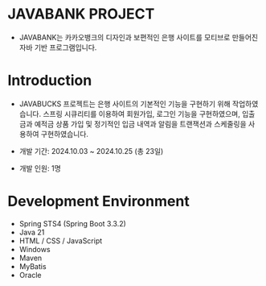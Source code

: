 # JAVABANK PROJECT
 - JAVABANK는 카카오뱅크의 디자인과 보편적인 은행 사이트를 모티브로 만들어진 자바 기반 프로그램입니다.

# Introduction
 - JAVABUCKS 프로젝트는 은행 사이트의 기본적인 기능을 구현하기 위해 작업하였습니다. 스프링 시큐리티를 이용하여 회원가입, 로그인 기능을 구현하였으며, 입출금과 예적금 상품 가입 및 정기적인 입금 내역과 알림을 트랜잭션과 스케줄링을 사용하여 구현하였습니다.

 - 개발 기간: 2024.10.03 ~ 2024.10.25 (총 23일)
 - 개발 인원: 1명

# Development Environment
- Spring STS4 (Spring Boot 3.3.2)
- Java 21
- HTML / CSS / JavaScript
- Windows
- Maven
- MyBatis
- Oracle